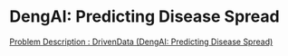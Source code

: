 # DengAI: Predicting Disease Spread
[Problem Description : DrivenData (DengAI: Predicting Disease Spread)](https://www.drivendata.org/competitions/44/dengai-predicting-disease-spread/)
